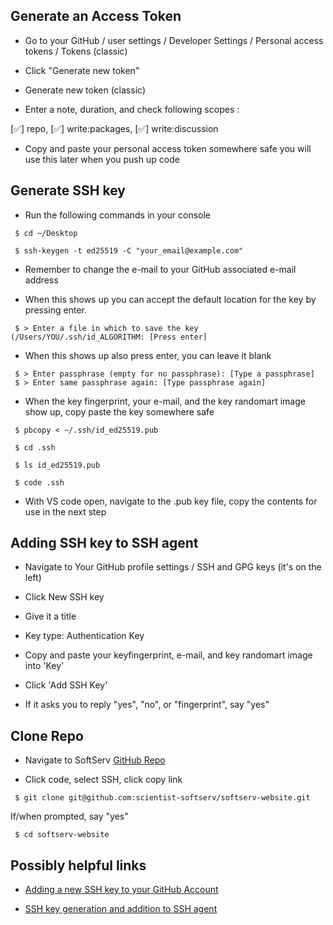 ## Generate an Access Token

- Go to your GitHub / user settings / Developer Settings / Personal access tokens / Tokens (classic)

- Click "Generate new token"

- Generate new token (classic)

- Enter a note, duration, and check following scopes :

 [✅] repo, [✅] write:packages, [✅] write:discussion

- Copy and paste your personal access token somewhere safe you will use this later when you push up code


## Generate SSH key

- Run the following commands in your console

``` console
 $ cd ~/Desktop

 $ ssh-keygen -t ed25519 -C "your_email@example.com"
```

  - Remember to change the e-mail to your GitHub associated e-mail address

- When this shows up you can accept the default location for the key by pressing enter.

``` console
 $ > Enter a file in which to save the key (/Users/YOU/.ssh/id_ALGORITHM: [Press enter]
```

- When this shows up also press enter, you can leave it blank

``` console
 $ > Enter passphrase (empty for no passphrase): [Type a passphrase]
 $ > Enter same passphrase again: [Type passphrase again]
```

- When the key fingerprint, your e-mail, and the key randomart image show up, copy paste the key somewhere safe

``` console
 $ pbcopy < ~/.ssh/id_ed25519.pub

 $ cd .ssh  

 $ ls id_ed25519.pub

 $ code .ssh
```
- With VS code open, navigate to the .pub key file, copy the contents for use in the next step
 
## Adding SSH key to SSH agent

- Navigate to Your GitHub profile settings / SSH and GPG keys (it's on the left)

- Click New SSH key

- Give it a title

- Key type: Authentication Key

- Copy and paste your keyfingerprint,  e-mail, and key randomart image into 'Key'

- Click 'Add SSH Key'

- If it asks you to reply "yes", "no", or "fingerprint", say "yes"

## Clone Repo

- Navigate to SoftServ [GitHub Repo](https://github.com/scientist-softserv/softserv-website)

- Click code, select SSH, click copy link

``` console
 $ git clone git@github.com:scientist-softserv/softserv-website.git
```

If/when prompted, say "yes"

``` console
 $ cd softserv-website
```

## Possibly helpful links

- [Adding a new SSH key to your GitHub Account](https://docs.github.com/en/authentication/connecting-to-github-with-ssh/adding-a-new-ssh-key-to-your-github-account)

- [SSH key generation and addition to SSH agent](https://docs.github.com/en/authentication/connecting-to-github-with-ssh/generating-a-new-ssh-key-and-adding-it-to-the-ssh-agent)
